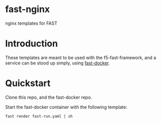 # fast-nginx
nginx templates for FAST

# Introduction

These templates are meant to be used with the f5-fast-framework, and a service
can be stood up simply, using
[fast-docker](https://github.com/zinkem5/fast-docker).

# Quickstart

Clone this repo, and the fast-docker repo.

Start the fast-docker container with the following template:

```
fast render fast-run.yaml | sh
```
